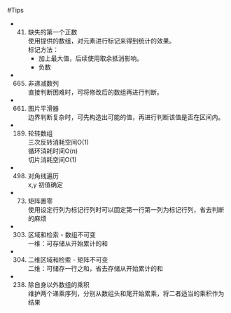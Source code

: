 #Tips

- 41. 缺失的第一个正数  
    使用提供的数组，对元素进行标记来得到统计的效果。    
    标记方法：
        - 加上最大值，后续使用取余抵消影响。
        - 负数

- 665. 非递减数列   
    直接判断困难时，可将修改后的数组再进行判断。

- 661. 图片平滑器   
    边界判断复杂时，可先构造出可能的值，再进行判断该值是否在区间内。

- 189. 轮转数组     
    三次反转消耗空间O(1)    
    循环消耗时间O(n)    
    切片消耗空间O(1)   
    
- 498. 对角线遍历   
    x,y 初值确定

- 73. 矩阵置零  
    使用设定行列为标记行列时可以固定第一行第一列为标记行列，省去判断的麻烦

- 303. 区域和检索 - 数组不可变  
    一维：可存储从开始累计的和
    
- 304. 二维区域和检索 - 矩阵不可变  
    二维：可储存一行之和，省去存储从开始累计的和
    
- 238. 除自身以外数组的乘积     
    维护两个递乘序列，分别从数组头和尾开始累乘，将二者适当的乘积作为结果